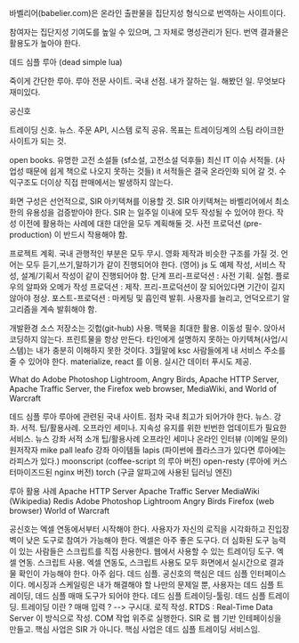 
바벨리어(babelier.com)은 온라인 출판물을 집단지성 형식으로 번역하는 사이트이다.

  참여자는 집단지성 기여도를 높일 수 있으며, 그 자체로 명성관리가 된다.
  번역 결과물은 활용도가 높아야 한다.

데드 심플 루아 (dead simple lua)

  죽이게 간단한 루아.
  루아 전문 사이트.
  국내 선점. 내가 잘하는 일. 해봤던 일. 무엇보다 재미있다.

공신호

  트레이딩 신호. 뉴스. 주문 API, 시스템 로직 공유.
  목표는 트레이딩계의 스팀 라이크한 사이트가 되는 것.


open books.
  유명한 고전 소설들 (sf소설, 고전소설 덕후들)
  최신 IT 이슈 서적들. (사업성 때문에 쉽게 책으로 나오지 못하는 것들)
    it 서적들은 결국 온라인화 되어 갈 것. 수익구조도 더이상 직접 판매에서는 발생하지 않는다.

화면 구성은 선언적으로, SIR 아키텍쳐를 이용할 것.
  SIR 아키텍쳐는 바벨리어에서 최소한의 유용성을 검증받아야 한다.
  SIR 는 일주일 이내에 모두 작성될 수 있어야 한다.
  작성 이전에 활용하는 사례에 대한 대안을 모두 계획해둘 것.
  사전 프로덕션 (pre-production) 이 반드시 작용해야 함.

프로젝트 계획.
  국내 관행적인 부분은 모두 무시.
  영화 제작과 비슷한 구조를 가질 것.
  언어는 모두 듣기,쓰기,말하기가 같이 진행되어야 한다. (영어)
  js 도 예제 작성, 서비스 작성, 설계/기획서 작성이 같이 진행되어야 함.
  단계
    프리-프로덕션   : 사전 기획. 실험. 플로우의 알파와 오메가 작성
    프로덕션       : 제작. 프리-프로덕션이 잘 되어있다면 기간이 길지 않아야 정상.
    포스트-프로덕션  : 마케팅 및 흡인력 발휘. 사용자를 늘리고, 언덕오르기 알고리즘을 계속 발휘해야 함.

개발환경
  소스 저장소는 깃헙(git-hub) 사용.
  맥북을 최대한 활용. 이동성 필수.
  앉아서 코딩하지 않는다.
  프린트물을 항상 만든다.
  타인에게 설명하지 못하는 아키텍쳐(사업/시스템)는 내가 충분히 이해하지 못한 것이다.
  3월말에 ksc 사람들에게 내 서비스 주소를 줄 수 있어야 한다.
  materialize, react 를 이용.
  실시간 데이터 푸시도 제공.

What do Adobe Photoshop Lightroom, Angry Birds, Apache HTTP Server, Apache Traffic Server, the Firefox web browser, MediaWiki, and World of Warcraft

데드 심플 루아
  루아에 관련된 국내 사이트. 점차 국내 최고가 되어가야 한다.
    뉴스.
    강좌.
    서적.
    팁/활용사례.
    오프라인 세미나.
  지속성 유지를 위한 빈번한 업데이트가 필요한 서비스.
    뉴스
    강좌
    서적 소개
    팁/활용사례
    오프라인 세미나
  온라인 인터뷰 (이메일 문의)
    원저작자
    mike pall
    leafo
  강좌 아이템들
    lapis       (파이썬에 플라스크가 있다면 루아에는 라피스가 있다.)
    moonscript  (coffee-script 의 루아 버전)
    open-resty  (루아에 커스터마이즈드된 nginx 버전)
    torch       (구글 알파고에 사용된 딥러닝 엔진)




루아 활용 사례
  Apache HTTP Server
  Apache Traffic Server
  MediaWiki (Wikipedia)
  Redis
  Adobe Photoshop Lightroom
  Angry Birds
  Firefox (web browser)
  World of Warcraft

공신호는 엑셀 연동에서부터 시작해야 한다.
  사용자가 자신의 로직을 시각화하고 진입장벽이 낮은 도구로 참여가 가능해야 한다.
  엑셀은 아주 좋은 도구다.
  더 심화된 도구 능력이 있는 사람들은 스크립트를 직접 사용한다.
  웹에서 사용할 수 있는 트레이딩 도구.
    엑셀 연동.
    스크립트 사용.
    엑셀 연동도, 스크립트 사용도 모두 화면에서 실시간으로 결과물 확인이 가능해야 한다. 아주 쉽다. 데드 심플. 공신호의 핵심은 데드 심플 인터페이스 이다.
    메시징과 스케일링은 내가 해결해야 할 나만의 문제일 뿐, 사용자는 데드 심플 트레이딩, 데드 심플 매매 도구가 되어야 한다.
    데드 심플 트레이딩-툴링.
    데드 심플 트레이딩.
  트레이딩 이란 ?
    매매 입력 ? --> 구시대.
    로직 작성.
  RTDS : Real-Time Data Server
    이 방식으로 작성.
    COM 작업 위주로 실행한다.
  SIR 로 웹 기반 인테페이싱을 만들고.
    핵심 사업은 SIR 가 아니다.
    핵심 사업은 데드 심플 트레이딩 서비스임.







